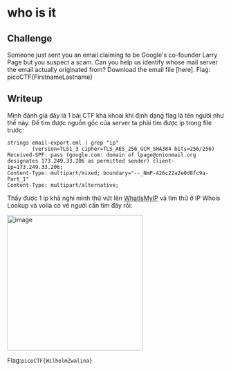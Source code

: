 # **who is it**
## **Challenge**
Someone just sent you an email claiming to be Google's co-founder Larry Page but you suspect a scam.
Can you help us identify whose mail server the email actually originated from?
Download the email file [here]. Flag: picoCTF{FirstnameLastname}
## **Writeup**
Mình đánh giá đây là 1 bài CTF khá khoai khi định dạng flag là tên người như thế này. Để tìm được nguồn gốc của server ta phải tìm được ip trong file trước:
```
strings email-export.eml | grep "ip"
        (version=TLS1_3 cipher=TLS_AES_256_GCM_SHA384 bits=256/256)
Received-SPF: pass (google.com: domain of lpage@onionmail.org designates 173.249.33.206 as permitted sender) client-ip=173.249.33.206;
Content-Type: multipart/mixed; boundary="--_NmP-426c22a2e0d8fc9a-Part_1"
Content-Type: multipart/alternative;
```
Thấy được 1 ip khả nghi mình thử vứt lên [WhatIsMyIP](https://www.whatismyip.com/ip-whois-lookup/) và tìm thử ở IP Whois Lookup và voila có vẻ người cần tìm đây rồi:

<img width="313" alt="image" src="https://user-images.githubusercontent.com/42516564/228849867-08d6990d-992f-4e7d-b432-8c491cccd711.png">

Flag:`picoCTF{WilhelmZwalina}`
